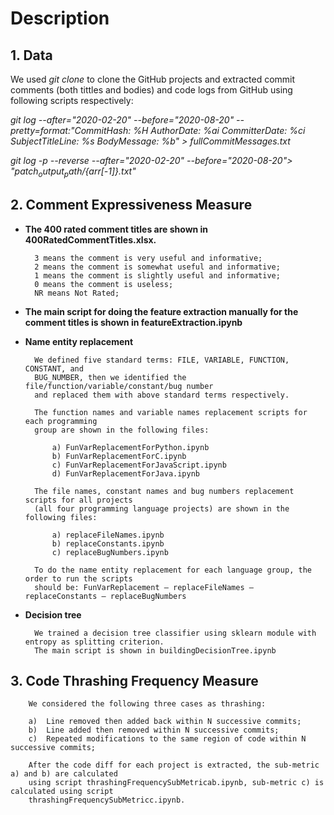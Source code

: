 # Description

## **1. Data**

We used *git clone* to clone the GitHub projects and extracted commit comments (both tittles and bodies) and code logs from GitHub using following scripts respectively:

*git log --after="2020-02-20" --before="2020-08-20" --pretty=format:"CommitHash: %H AuthorDate: %ai CommitterDate: %ci SubjectTitleLine: %s BodyMessage: %b" > fullCommitMessages.txt*

*git log -p --reverse --after="2020-02-20" --before="2020-08-20"> "$patch_output_path/${arr[-1]}.txt"*

## **2. Comment Expressiveness Measure**

- **The 400 rated comment titles are shown in 400RatedCommentTitles.xlsx.**

		3 means the comment is very useful and informative;
		2 means the comment is somewhat useful and informative;
		1 means the comment is slightly useful and informative;
		0 means the comment is useless;
		NR means Not Rated;

- **The main script for doing the feature extraction manually for the comment titles is shown in featureExtraction.ipynb**

- **Name entity replacement**

		We defined five standard terms: FILE, VARIABLE, FUNCTION, CONSTANT, and 
		BUG_NUMBER, then we identified the file/function/variable/constant/bug number 
		and replaced them with above standard terms respectively.

		The function names and variable names replacement scripts for each programming 
		group are shown in the following files:

			a) FunVarReplacementForPython.ipynb
			b) FunVarReplacementForC.ipynb
			c) FunVarReplacementForJavaScript.ipynb
			d) FunVarReplacementForJava.ipynb

		The file names, constant names and bug numbers replacement scripts for all projects 
		(all four programming language projects) are shown in the following files:

			a) replaceFileNames.ipynb
			b) replaceConstants.ipynb
			c) replaceBugNumbers.ipynb

		To do the name entity replacement for each language group, the order to run the scripts 
		should be: FunVarReplacement – replaceFileNames – replaceConstants – replaceBugNumbers

- **Decision tree**

		We trained a decision tree classifier using sklearn module with entropy as splitting criterion. 
		The main script is shown in buildingDecisionTree.ipynb
		
## **3. Code Thrashing Frequency Measure**

		We considered the following three cases as thrashing:
		
		a)	Line removed then added back within N successive commits;
		b)	Line added then removed within N successive commits;
		c)	Repeated modifications to the same region of code within N successive commits;
		
		After the code diff for each project is extracted, the sub-metric a) and b) are calculated 
		using script thrashingFrequencySubMetricab.ipynb, sub-metric c) is calculated using script 
		thrashingFrequencySubMetricc.ipynb.


		

